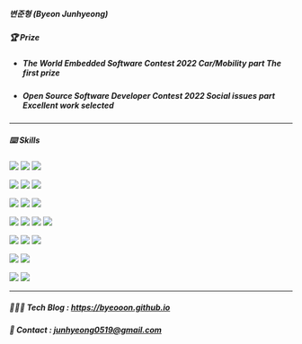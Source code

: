 ##### 변준형 (Byeon Junhyeong)

##### 🏆 Prize

* ##### The World Embedded Software Contest 2022 Car/Mobility part The first prize

* ##### Open Source Software Developer Contest 2022 Social issues part Excellent work selected

---

##### ⌨️ Skills

<p align="left">
    <img src="https://img.shields.io/badge/Python-3776AB?style=plastic&logo=Python&logoColor=white"/>
    <img src="https://img.shields.io/badge/C++-00599C?style=plastic&logo=c%2B%2B&logoColor=white"/>
    <img src="https://img.shields.io/badge/MySQL-4479A1?style=plastic&logo=mysql&logoColor=white"/>
</p>

<p align="left">
    <img src="https://img.shields.io/badge/PyTorch-EE4C2C?style=plastic&logo=Pytorch&logoColor=white"/>
    <img src="https://img.shields.io/badge/TensorFlow-FF6F00?style=plastic&logo=TensorFlow&logoColor=white"/>
    <img src="https://img.shields.io/badge/Keras-D00000?style=plastic&logo=Keras&logoColor=white"/>
</p>

<p align="left">
    <img src="https://img.shields.io/badge/OpenCV-00FFFF?style=plastic&logo=OpenCV&logoColor=white"/>
    <img src="https://img.shields.io/badge/NumPy-013243?style=plastic&logo=NumPy&logoColor=white"/>
    <img src="https://img.shields.io/badge/pandas-150458?style=plastic&logo=pandas&logoColor=white"/>
</p>

<p align="left">
    <img src="https://img.shields.io/badge/Linux-FCC624?style=plastic&logo=Linux&logoColor=black"/>
    <img src="https://img.shields.io/badge/Ubuntu-E95420?style=plastic&logo=ubuntu&logoColor=white"/>
    <img src="https://img.shields.io/badge/ROS-22314E?style=plastic&logo=ROS&logoColor=white"/>
    <img src="https://img.shields.io/badge/macOS-000000?style=plastic&logo=apple&logoColor=white"/>
</p>

<p align="left">
    <img src="https://img.shields.io/badge/Visual Studio Code-007ACC?style=plastic&logo=visualstudiocode&logoColor=white"/>
    <img src="https://img.shields.io/badge/Google Colab-F9AB00?style=plastic&logo=googlecolab&logoColor=white"/>
    <img src="https://img.shields.io/badge/Vim-019733?style=plastic&logo=vim&logoColor=white"/>
</p>

<p align="left">
    <img src="https://img.shields.io/badge/Raspberry Pi-A22846?style=plastic&logo=Raspberry Pi&logoColor=white"/>
    <img src="https://img.shields.io/badge/Arduino-00878F?style=plastic&logo=Arduino&logoColor=white"/>
</p>

<p align="left">
    <img src="https://img.shields.io/badge/Github-181717?style=plastic&logo=github&logoColor=white"/>
    <img src="https://img.shields.io/badge/Notion-ffffff?style=plastic&logo=notion&logoColor=black"/>
</p>

---

##### 👨🏽‍🚀 Tech Blog : https://byeooon.github.io

##### 📨 Contact : junhyeong0519@gmail.com